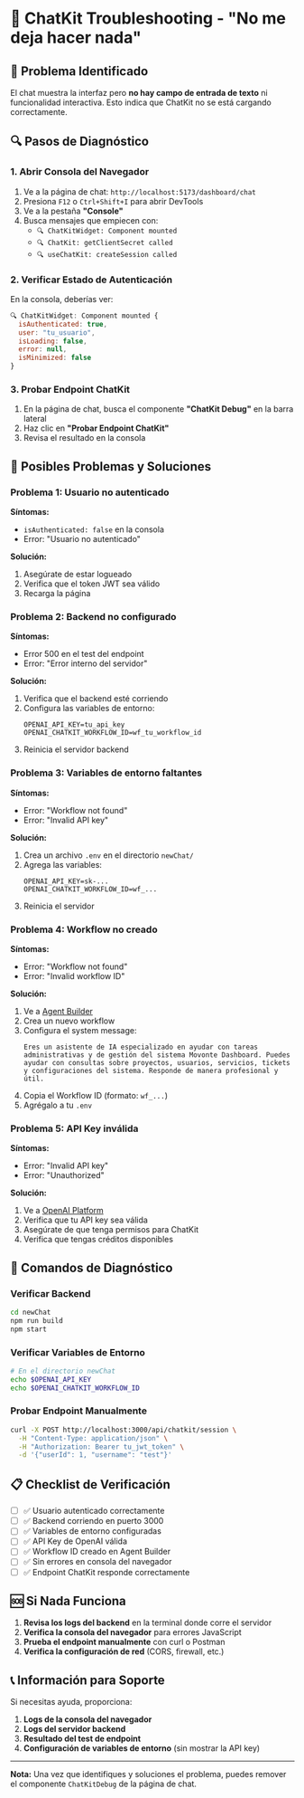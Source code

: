 # 🔧 ChatKit Troubleshooting - "No me deja hacer nada"

## 🚨 Problema Identificado

El chat muestra la interfaz pero **no hay campo de entrada de texto** ni funcionalidad interactiva. Esto indica que ChatKit no se está cargando correctamente.

## 🔍 Pasos de Diagnóstico

### **1. Abrir Consola del Navegador**
1. Ve a la página de chat: `http://localhost:5173/dashboard/chat`
2. Presiona `F12` o `Ctrl+Shift+I` para abrir DevTools
3. Ve a la pestaña **"Console"**
4. Busca mensajes que empiecen con:
   - `🔍 ChatKitWidget: Component mounted`
   - `🔍 ChatKit: getClientSecret called`
   - `🔍 useChatKit: createSession called`

### **2. Verificar Estado de Autenticación**
En la consola, deberías ver:
```javascript
🔍 ChatKitWidget: Component mounted {
  isAuthenticated: true,
  user: "tu_usuario",
  isLoading: false,
  error: null,
  isMinimized: false
}
```

### **3. Probar Endpoint ChatKit**
1. En la página de chat, busca el componente **"ChatKit Debug"** en la barra lateral
2. Haz clic en **"Probar Endpoint ChatKit"**
3. Revisa el resultado en la consola

## 🚨 Posibles Problemas y Soluciones

### **Problema 1: Usuario no autenticado**
**Síntomas:**
- `isAuthenticated: false` en la consola
- Error: "Usuario no autenticado"

**Solución:**
1. Asegúrate de estar logueado
2. Verifica que el token JWT sea válido
3. Recarga la página

### **Problema 2: Backend no configurado**
**Síntomas:**
- Error 500 en el test del endpoint
- Error: "Error interno del servidor"

**Solución:**
1. Verifica que el backend esté corriendo
2. Configura las variables de entorno:
   ```env
   OPENAI_API_KEY=tu_api_key
   OPENAI_CHATKIT_WORKFLOW_ID=wf_tu_workflow_id
   ```
3. Reinicia el servidor backend

### **Problema 3: Variables de entorno faltantes**
**Síntomas:**
- Error: "Workflow not found"
- Error: "Invalid API key"

**Solución:**
1. Crea un archivo `.env` en el directorio `newChat/`
2. Agrega las variables:
   ```env
   OPENAI_API_KEY=sk-...
   OPENAI_CHATKIT_WORKFLOW_ID=wf_...
   ```
3. Reinicia el servidor

### **Problema 4: Workflow no creado**
**Síntomas:**
- Error: "Workflow not found"
- Error: "Invalid workflow ID"

**Solución:**
1. Ve a [Agent Builder](https://platform.openai.com/agent-builder)
2. Crea un nuevo workflow
3. Configura el system message:
   ```
   Eres un asistente de IA especializado en ayudar con tareas administrativas y de gestión del sistema Movonte Dashboard. Puedes ayudar con consultas sobre proyectos, usuarios, servicios, tickets y configuraciones del sistema. Responde de manera profesional y útil.
   ```
4. Copia el Workflow ID (formato: `wf_...`)
5. Agrégalo a tu `.env`

### **Problema 5: API Key inválida**
**Síntomas:**
- Error: "Invalid API key"
- Error: "Unauthorized"

**Solución:**
1. Ve a [OpenAI Platform](https://platform.openai.com/)
2. Verifica que tu API key sea válida
3. Asegúrate de que tenga permisos para ChatKit
4. Verifica que tengas créditos disponibles

## 🔧 Comandos de Diagnóstico

### **Verificar Backend**
```bash
cd newChat
npm run build
npm start
```

### **Verificar Variables de Entorno**
```bash
# En el directorio newChat
echo $OPENAI_API_KEY
echo $OPENAI_CHATKIT_WORKFLOW_ID
```

### **Probar Endpoint Manualmente**
```bash
curl -X POST http://localhost:3000/api/chatkit/session \
  -H "Content-Type: application/json" \
  -H "Authorization: Bearer tu_jwt_token" \
  -d '{"userId": 1, "username": "test"}'
```

## 📋 Checklist de Verificación

- [ ] ✅ Usuario autenticado correctamente
- [ ] ✅ Backend corriendo en puerto 3000
- [ ] ✅ Variables de entorno configuradas
- [ ] ✅ API Key de OpenAI válida
- [ ] ✅ Workflow ID creado en Agent Builder
- [ ] ✅ Sin errores en consola del navegador
- [ ] ✅ Endpoint ChatKit responde correctamente

## 🆘 Si Nada Funciona

1. **Revisa los logs del backend** en la terminal donde corre el servidor
2. **Verifica la consola del navegador** para errores JavaScript
3. **Prueba el endpoint manualmente** con curl o Postman
4. **Verifica la configuración de red** (CORS, firewall, etc.)

## 📞 Información para Soporte

Si necesitas ayuda, proporciona:
1. **Logs de la consola del navegador**
2. **Logs del servidor backend**
3. **Resultado del test de endpoint**
4. **Configuración de variables de entorno** (sin mostrar la API key)

---

**Nota:** Una vez que identifiques y soluciones el problema, puedes remover el componente `ChatKitDebug` de la página de chat.


